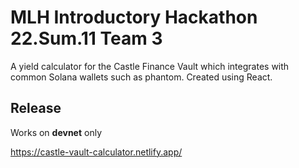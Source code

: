 # MLH Introductory Hackathon 22.Sum.11 Team 3
A yield calculator for the Castle Finance Vault which integrates with common Solana wallets such as phantom. Created using React.

## Release
Works on **devnet** only

https://castle-vault-calculator.netlify.app/
